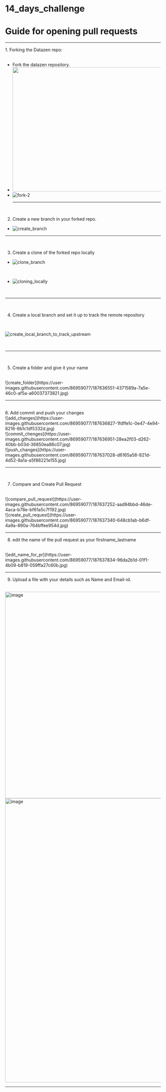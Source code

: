 # 14_days_challenge
<H1> Guide for opening pull requests</H1>
<hr>
1. Forking the Datazen repo:

<br>
<br>

 - Fork the datazen repository.
   <br>
 - <img src = https://github.com/DataZenSomaiya/14_days_challenge/blob/main/images/Fork_1.jpg width=1000 height=400>
   <br>
 - ![fork-2](https://user-images.githubusercontent.com/86959077/187630084-b85da9c6-b6b4-47e4-b191-b91e1002d41e.jpg)
   <br>
   <hr>
   <br>
   
2.  Create a new branch in your forked repo.
 - ![create_branch](https://user-images.githubusercontent.com/86959077/187633965-b9fa8c13-a1ce-4f80-af53-1e984f673346.jpg)
 
 <hr>
 <br>
 
 3. Create a clone of the forked repo locally
 
  - ![clone_branch](https://user-images.githubusercontent.com/86959077/187635458-7f4b6b67-02d7-46a0-acdb-927e65df7b71.jpg)
  
  <br>
  
  - ![cloning_locally](https://user-images.githubusercontent.com/86959077/187635679-e9f2025c-4bcd-49c1-8a91-6a328d7b9db2.jpg)
  
  <br>
  <hr>
  <br>
  
  4. Create a local branch and set it up to track the remote repository
  
  <br>
  
  ![create_local_branch_to_track_upstream](https://user-images.githubusercontent.com/86959077/187636188-922112d5-2c1e-4156-bf27-ecb05bbe3a95.jpg)
  
  <br>
  
  <hr>
  
  <br>
  
  5. Create a folder and give it your name 
  <br>  
  ![create_folder](https://user-images.githubusercontent.com/86959077/187636551-4371589a-7a5e-46c0-af5a-a60037373821.jpg)
  <br>
  <hr>
  <br>
  6. Add commit and push your changes
  <br>
  ![add_changes](https://user-images.githubusercontent.com/86959077/187636827-1fdffe1c-0e47-4e94-8216-6b1c1df5332d.jpg)
  <br>
  ![commit_chenges](https://user-images.githubusercontent.com/86959077/187636951-28ea2f03-d262-40bb-b03d-36850ea86c07.jpg)
  <br>
  ![push_changes](https://user-images.githubusercontent.com/86959077/187637028-d6165a58-821d-4d52-8a1a-a5f88221e155.jpg)
  <br>
  <hr>
  <br>
  
  7. Compare and Create Pull Request
  <br>
  ![compare_pull_request](https://user-images.githubusercontent.com/86959077/187637252-aad94bbd-46de-4aca-b78e-bf61a5c7f192.jpg)
  <br>
  ![create_pull_request](https://user-images.githubusercontent.com/86959077/187637340-648cb1ab-b6df-4a9a-890a-764bffee954d.jpg)
  <br>
  <hr>
  
  8. edit the name of the pull request as your firstname_lastname
  <br>
  ![edit_name_for_pr](https://user-images.githubusercontent.com/86959077/187637834-96da2b1d-01f1-4b09-b819-059ffa27c60b.jpg)
  <br>
  <hr>
  
  9. Upload a file with your details such as Name and Email-id.
  <br>
  <img width="665" alt="image" src="https://user-images.githubusercontent.com/86959077/187639590-a28f9d44-d55a-4ac5-b9d1-ee024dd5f9d9.png">

  <br>
  <img width="915" alt="image" src="https://user-images.githubusercontent.com/86959077/187639222-2c4c0966-4f5d-482f-be7b-0b723833b4e3.png">
  <br>
  <hr>

  





  
  

  


 
 
 



    

